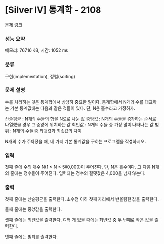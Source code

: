# [Silver IV] 통계학 - 2108 

[문제 링크](https://www.acmicpc.net/problem/2108) 

### 성능 요약

메모리: 76716 KB, 시간: 1052 ms

### 분류

구현(implementation), 정렬(sorting)

### 문제 설명

수를 처리하는 것은 통계학에서 상당히 중요한 일이다. 통계학에서 N개의 수를 대표하는 기본 통계값에는 다음과 같은 것들이 있다. 단, N은 홀수라고 가정하자.


 산술평균 : N개의 수들의 합을 N으로 나눈 값
 중앙값 : N개의 수들을 증가하는 순서로 나열했을 경우 그 중앙에 위치하는 값
 최빈값 : N개의 수들 중 가장 많이 나타나는 값
 범위 : N개의 수들 중 최댓값과 최솟값의 차이


N개의 수가 주어졌을 때, 네 가지 기본 통계값을 구하는 프로그램을 작성하시오.
### 입력 

 첫째 줄에 수의 개수 N(1 ≤ N ≤ 500,000)이 주어진다. 단, N은 홀수이다. 그 다음 N개의 줄에는 정수들이 주어진다. 입력되는 정수의 절댓값은 4,000을 넘지 않는다.
### 출력 

 첫째 줄에는 산술평균을 출력한다. 소수점 이하 첫째 자리에서 반올림한 값을 출력한다.

둘째 줄에는 중앙값을 출력한다.

셋째 줄에는 최빈값을 출력한다. 여러 개 있을 때에는 최빈값 중 두 번째로 작은 값을 출력한다.

넷째 줄에는 범위를 출력한다.



